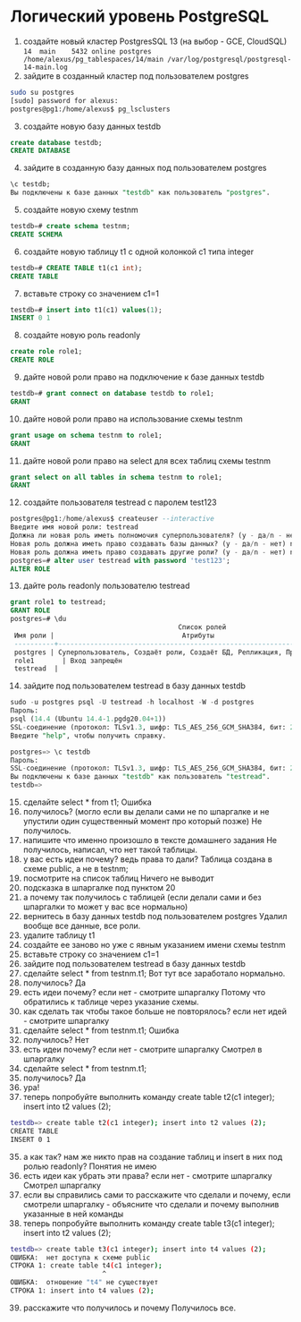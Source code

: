 # Логический уровень PostgreSQL
1. создайте новый кластер PostgresSQL 13 (на выбор - GCE, CloudSQL)
`14  main    5432 online postgres /home/alexus/pg_tablespaces/14/main /var/log/postgresql/postgresql-14-main.log`
2. зайдите в созданный кластер под пользователем postgres
```bash
sudo su postgres
[sudo] password for alexus: 
postgres@pg1:/home/alexus$ pg_lsclusters
```
3. создайте новую базу данных testdb
```sql
create database testdb;
CREATE DATABASE
```
4. зайдите в созданную базу данных под пользователем postgres
```sql
\c testdb;
Вы подключены к базе данных "testdb" как пользователь "postgres".
```
5. создайте новую схему testnm
```sql
testdb=# create schema testnm;
CREATE SCHEMA
```
6. создайте новую таблицу t1 с одной колонкой c1 типа integer
```sql
testdb=# CREATE TABLE t1(c1 int);
CREATE TABLE
```
7. вставьте строку со значением c1=1
```sql
testdb=# insert into t1(c1) values(1);
INSERT 0 1
```
8. создайте новую роль readonly
```sql
create role role1;
CREATE ROLE
```
9. дайте новой роли право на подключение к базе данных testdb
```sql
testdb=# grant connect on database testdb to role1;
GRANT
```
10. дайте новой роли право на использование схемы testnm
```sql
grant usage on schema testnm to role1;
GRANT
```
11. дайте новой роли право на select для всех таблиц схемы testnm
```sql
grant select on all tables in schema testnm to role1;
GRANT
```
12. создайте пользователя testread с паролем test123
```sql
postgres@pg1:/home/alexus$ createuser --interactive
Введите имя новой роли: testread
Должна ли новая роль иметь полномочия суперпользователя? (y - да/n - нет) n
Новая роль должна иметь право создавать базы данных? (y - да/n - нет) n
Новая роль должна иметь право создавать другие роли? (y - да/n - нет) n
postgres=# alter user testread with password 'test123';
ALTER ROLE
```
13. дайте роль readonly пользователю testread
```sql
grant role1 to testread;
GRANT ROLE
postgres=# \du
                                          Список ролей
 Имя роли |                                Атрибуты                                 | Член ролей
 ----------+-------------------------------------------------------------------------+------------
 postgres | Суперпользователь, Создаёт роли, Создаёт БД, Репликация, Пропускать RLS | {}
 role1       | Вход запрещён                                                            | {}
 testread  |                                                                         | {role1}

```
14. зайдите под пользователем testread в базу данных testdb
```sql
sudo -u postgres psql -U testread -h localhost -W -d postgres
Пароль: 
psql (14.4 (Ubuntu 14.4-1.pgdg20.04+1))
SSL-соединение (протокол: TLSv1.3, шифр: TLS_AES_256_GCM_SHA384, бит: 256, сжатие: выкл.)
Введите "help", чтобы получить справку.

postgres=> \c testdb
Пароль: 
SSL-соединение (протокол: TLSv1.3, шифр: TLS_AES_256_GCM_SHA384, бит: 256, сжатие: выкл.)
Вы подключены к базе данных "testdb" как пользователь "testread".
testdb=>
```
15. сделайте select * from t1;
Ошибка
16. получилось? (могло если вы делали сами не по шпаргалке и не упустили один существенный момент про который позже)
Не получилось.
17. напишите что именно произошло в тексте домашнего задания
Не получилось, написал, что нет такой таблицы. 
18. у вас есть идеи почему? ведь права то дали?
Таблица создана в схеме public, а не в testnm;
19. посмотрите на список таблиц
Ничего не выводит
20. подсказка в шпаргалке под пунктом 20
21. а почему так получилось с таблицей (если делали сами и без шпаргалки то может у вас все нормально)
22. вернитесь в базу данных testdb под пользователем postgres
Удалил вообще все данные, все роли.
23. удалите таблицу t1
24. создайте ее заново но уже с явным указанием имени схемы testnm
25. вставьте строку со значением c1=1
26. зайдите под пользователем testread в базу данных testdb
27. сделайте select * from testnm.t1;
Вот тут все заработало нормально.
28. получилось?
Да
29. есть идеи почему? если нет - смотрите шпаргалку
Потому что обратились к таблице через указание схемы.
30. как сделать так чтобы такое больше не повторялось? если нет идей - смотрите шпаргалку
31. сделайте select * from testnm.t1;
Ошибка
32. получилось?
Нет
33. есть идеи почему? если нет - смотрите шпаргалку
Смотрел в шпаргалку
31. сделайте select * from testnm.t1;
32. получилось?
Да
33. ура!
34. теперь попробуйте выполнить команду create table t2(c1 integer); insert into t2 values (2);
```bash
testdb=> create table t2(c1 integer); insert into t2 values (2);
CREATE TABLE
INSERT 0 1
```
35. а как так? нам же никто прав на создание таблиц и insert в них под ролью readonly?
Понятия не имею
36. есть идеи как убрать эти права? если нет - смотрите шпаргалку
Смотрел шпаргалку
37. если вы справились сами то расскажите что сделали и почему, если смотрели шпаргалку - объясните что сделали и почему выполнив указанные в ней команды
38. теперь попробуйте выполнить команду create table t3(c1 integer); insert into t2 values (2);
```bash
testdb=> create table t3(c1 integer); insert into t4 values (2);
ОШИБКА:  нет доступа к схеме public
СТРОКА 1: create table t4(c1 integer);
                       ^
ОШИБКА:  отношение "t4" не существует
СТРОКА 1: insert into t4 values (2);
```
39. расскажите что получилось и почему 
Получилось все.
